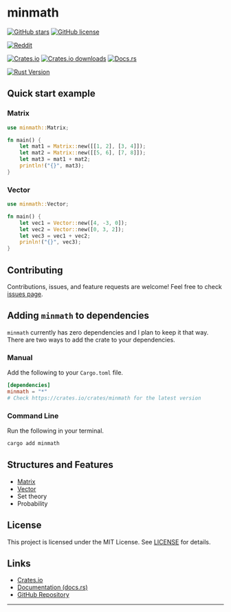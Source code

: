 # minmath
[![GitHub stars](https://img.shields.io/github/stars/Jodus-Melodus/minmath)](https://github.com/Jodus-Melodus/minmath/stargazers)
[![GitHub license](https://img.shields.io/github/license/Jodus-Melodus/minmath)](https://github.com/Jodus-Melodus/minmath/blob/main/LICENSE)

[![Reddit](https://img.shields.io/badge/discuss%20on-Reddit-orange?logo=reddit)](https://www.reddit.com/r/rust/comments/1lvsdvj/i_built_minmath_a_flexible_rust_math_library_to/)

[![Crates.io](https://img.shields.io/crates/v/minmath.svg)](https://crates.io/crates/minmath)
[![Crates.io downloads](https://img.shields.io/crates/d/minmath.svg)](https://crates.io/crates/minmath)
[![Docs.rs](https://docs.rs/minmath/badge.svg)](https://docs.rs/minmath)

[![Rust Version](https://img.shields.io/badge/rust-1.70%2B-blue)](https://www.rust-lang.org/)

## Quick start example

### Matrix

```rust
use minmath::Matrix;

fn main() {
    let mat1 = Matrix::new([[1, 2], [3, 4]]);
    let mat2 = Matrix::new([[5, 6], [7, 8]]);
    let mat3 = mat1 + mat2;
    println!("{}", mat3);
}
```

### Vector

```rust
use minmath::Vector;

fn main() {
    let vec1 = Vector::new([4, -3, 0]);
    let vec2 = Vector::new([0, 3, 2]);
    let vec3 = vec1 + vec2;
    prinln!("{}", vec3);
}
```

## Contributing

Contributions, issues, and feature requests are welcome! Feel free to check [issues page](https://github.com/Jodus-Melodus/minmath/issues).

## Adding `minmath` to dependencies

`minmath` currently has zero dependencies and I plan to keep it that way.
There are two ways to add the crate to your dependencies.

### Manual

Add the following to your `Cargo.toml` file.

```toml
[dependencies]
minmath = "*"
# Check https://crates.io/crates/minmath for the latest version
```

### Command Line

Run the following in your terminal.

```bash
cargo add minmath
```

## Structures and Features

- [Matrix](https://github.com/Jodus-Melodus/minmath/blob/master/README_MATRIX.md)
- [Vector](https://github.com/Jodus-Melodus/minmath/blob/master/README_VECTOR.md)
- Set theory
- Probability

## License

This project is licensed under the MIT License. See [LICENSE](LICENSE.md) for details.

## Links

- [Crates.io](https://crates.io/crates/minmath)
- [Documentation (docs.rs)](https://docs.rs/minmath)
- [GitHub Repository](https://github.com/Jodus-Melodus/minmath)


---